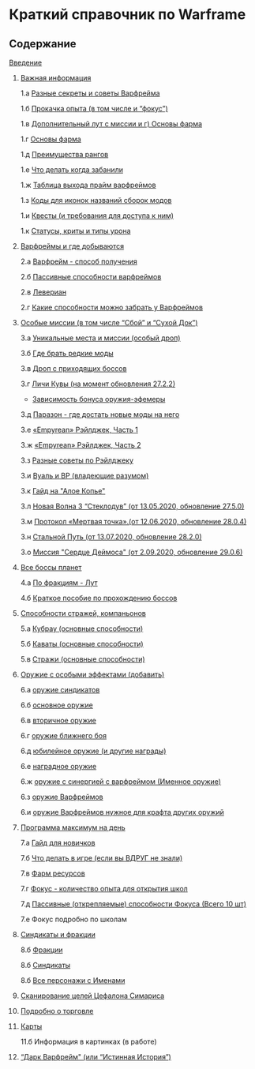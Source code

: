 # Краткий справочник по Warframe

## Содержание

[Введение](index_1.md)

1. [Важная информация](01.md)

    1.а [Разные секреты и советы Варфрейма](01_a.md)

    1.б [Прокачка опыта (в том числе и “фокус”)](01_b.md)

    1.в [Дополнительный лут с миссии и  г) Основы фарма](01_cd.md)

    1.г [Основы фарма](01_сd.md)

    1.д [Преимущества рангов](01_e.md)

    1.е [Что делать когда забанили](01_f.md)

    1.ж [Таблица выхода прайм варфреймов](01_g.md)

    1.з [Коды для иконок названий сборок модов](01_h.md)

    1.и [Квесты (и требования для доступа к ним)](01_i.md)

    1.к [Статусы,  криты и типы урона](01_j.md)


2. [Варфреймы и где добываются](02.md)

    2.а [Варфрейм   - способ получения](02.md)

    2.б [Пассивные способности варфреймов](02_b.md)

    2.в [Левериан](02_c.md)
    
    2.г [Какие способности можно забрать у Варфреймов](02_c.md)


3. [Особые миссии (в том числе “Сбой” и “Сухой Док”)](03.md)

    3.а [Уникальные места и миссии (особый дроп)](03.md)

    3.б [Где брать редкие моды](03_b.md)

    3.в [Дроп с приходящих боссов](03_c.md)

    3.г [Личи Кувы (на момент обновления 27.2.2)](03_d.md)

    - [Зависимость бонуса оружия-эфемеры](03_d.md)

    3.д [Паразон - где достать новые моды на него](03_d.md)

    3.е [«Empyrean» Рэйлджек, Часть 1](03_f.md)

    3.ж [«Empyrean» Рэйлджек, Часть 2](03_f.md)

    3.з [Разные советы по Рэйлджеку](03_f.md)

    3.и [Вуаль и ВР (владеющие разумом)](03_f.md)

    3.к [Гайд на "Алое Копье"](03_f.md)

    3.л [Новая Волна 3 “Стеклодув” (от 13.05.2020, обновление 27.5.0)](03_g.md)

    3.м [Протокол «Мертвая точка».(от 12.06.2020, обновление 28.0.4)](03_g.md)

    3.н [Стальной Путь (от 13.07.2020, обновление 28.2.0)](03_g.md)
    
    3.о [Миссия "Сердце Деймоса" (от 2.09.2020, обновление 29.0.6)](03_g.md)


4. [Все боссы планет](04.md)

    4.а [По фракциям - Лут](04.md)

    4.б [Краткое пособие по прохождению боссов](04_b.md)


5. [Способности стражей, компаньонов](05.md)

    5.а [Кубрау (основные способности)](05.md)

    5.б [Каваты (основные способности)](05.md)

    5.в [Стражи (основные способности)](05.md)


6. [Оружие с особыми эффектами (добавить)](06.md)

    6.а [оружие синдикатов](06.md)

    6.б [основное оружие](06.md)

    6.в [вторичное оружие](06.md)

    6.г [оружие ближнего боя](06.md)

    6.д [юбилейное оружие (и другие награды)](06.md)

    6.е [наградное оружие](06.md)

    6.ж [оружие с синергией с варфреймом (Именное оружие)](06.md)

    6.з [оружие Варфреймов](06.md)

    6.и [оружие Варфреймов нужное для крафта других оружий](06.md)


7. [Программа максимум на день](07.md)

    7.а [Гайд для новичков](07.md)

    7.б [Что делать в игре (если вы ВДРУГ не знали)](07.md)
    
    7.в [Фарм ресурсов](07.md)

    7.г [Фокус - количество опыта для открытия школ](07_d.md)

    7.д [Пассивные (открепляемые) способности Фокуса (Всего 10 шт)](07_d.md)

    7.е Фокус подробно по школам

   
8. [Синдикаты и фракции](08.md)

    8.б [Фракции](08.md)

    8.б [Синдикаты](08.md)

    8.б [Все персонажи с Именами](08_b.md)

9.  [Сканирование целей Цефалона Симариса](09.md)

10. [Подробно о торговле](10.md)

11. [Карты](11.md)
    
    11.б Информация в картинках (в работе)  

12. [“Дарк Варфрейм" (или “Истинная История”)](12.md)



